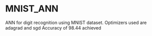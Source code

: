 # MNIST_ANN
ANN for digit recognition using MNIST dataset.
Optimizers used are adagrad and sgd
Accuracy of 98.44 achieved  
